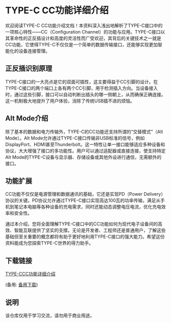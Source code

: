 # TYPE-C CC功能详细介绍

欢迎阅读TYPE-C CC功能介绍文档！本资料深入浅出地解析了TYPE-C接口中的一项核心特性——CC（Configuration Channel）的功能与应用。TYPE-C接口以其革命性的正反插设计和高度的灵活性而广受欢迎，其背后的关键技术之一就是CC功能，它使得TYPE-C不仅仅是一个简单的数据传输接口，还能够实现更加智能化的设备连接管理。

## 正反插识别原理

TYPE-C接口的一大亮点是它的双面可插性，这主要得益于CC引脚的设计。在TYPE-C接口的两个端口上各有两个CC引脚，用于检测插入方向。当设备接入时，通过这些引脚，接口可以自动判断出插头的哪一侧朝上，从而确保正确连接。这一机制极大地提升了用户体验，消除了传统USB插不进的烦恼。

## Alt Mode介绍

除了基本的数据和电力传输外，TYPE-C的CC功能还支持所谓的“交替模式”（Alt Mode）。Alt Mode允许通过TYPE-C接口传输非USB标准的信号，例如DisplayPort、HDMI甚至Thunderbolt。这一特性让单一接口能够适应多种设备和协议，大大增强了接口的多功能性。用户可以通过适配器或直接连接，使支持特定Alt Mode的TYPE-C设备与显示器、存储设备或其他外设进行通信，无需额外的接口。

## 功能扩展

CC功能不仅仅是电源管理和数据通讯的基础，它还是实现PD（Power Delivery）协议的关键。PD协议允许通过TYPE-C接口实现高达100瓦的功率传输，满足从手机到笔记本电脑等各种设备的充电需求，同时还能动态调整电压电流，优化充电效率和安全性。

通过本介绍，您将全面理解TYPE-C接口中的CC功能如何为现代电子设备间的高效、智能互联提供了坚实的支撑。无论是开发者、工程师还是普通用户，了解这些基础但至关重要的概念都将有助于更好地利用TYPE-C接口的强大能力。希望这份资料能成为您探索TYPE-C世界的得力助手。

## 下载链接
[TYPE-CCC功能详细介绍](https://pan.quark.cn/s/5c502560605a) 

(备用: [备用下载](https://pan.baidu.com/s/17InyrDig7gJzxLTlae1lTw?pwd=1234))

## 说明

该仓库仅用于学习交流，请勿用于商业用途。
